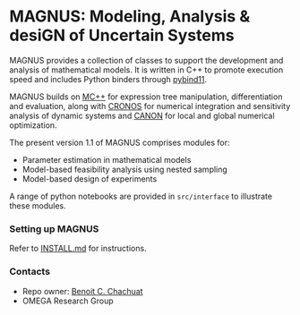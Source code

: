 # MAGNUS: Modeling, Analysis & desiGN of Uncertain Systems #

MAGNUS provides a collection of classes to support the development and analysis of mathematical models. It is written in C++ to promote execution speed and includes Python binders through [pybind11](https://pybind11.readthedocs.io/en/stable/).

MAGNUS builds on [MC++](https://github.com/omega-icl/mcpp) for expression tree manipulation, differentiation and evaluation, along with [CRONOS](https://github.com/omega-icl/cronos) for numerical integration and sensitivity analysis of dynamic systems and [CANON](https://github.com/omega-icl/canon) for local and global numerical optimization.

The present version 1.1 of MAGNUS comprises modules for:
* Parameter estimation in mathematical models
* Model-based feasibility analysis using nested sampling
* Model-based design of experiments

A range of python notebooks are provided in `src/interface` to illustrate these modules.

### Setting up MAGNUS ###

Refer to [INSTALL.md](./INSTALL.md) for instructions.

### Contacts ###

* Repo owner: [Benoit C. Chachuat](https://profiles.imperial.ac.uk/b.chachuat)
* OMEGA Research Group

